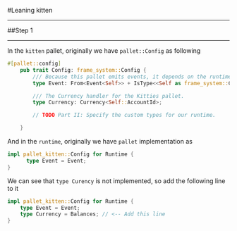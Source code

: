  #Leaning kitten

----

##Step 1

-----

In the `kitten` pallet, originally we have `pallet::Config` as following

```rust
#[pallet::config]
    pub trait Config: frame_system::Config {
        /// Because this pallet emits events, it depends on the runtime's definition of an event.
        type Event: From<Event<Self>> + IsType<<Self as frame_system::Config>::Event>;

        /// The Currency handler for the Kitties pallet.
        type Currency: Currency<Self::AccountId>;

        // TODO Part II: Specify the custom types for our runtime.

    }
```
And in the `runtime`, originally we have `pallet` implementation as
```rust
impl pallet_kitten::Config for Runtime {
	  type Event = Event;
}
```
We can see that `type Curency` is not implemented, so add the following line to it
```rust
impl pallet_kitten::Config for Runtime {
    type Event = Event;
    type Currency = Balances; // <-- Add this line
}
```
